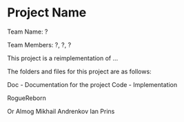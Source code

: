 # Project Name

Team Name: ?

Team Members: ?, ?, ?


This project is a reimplementation of ...

The folders and files for this project are as follows:

Doc - Documentation for the project
Code - Implementation

RogueReborn

Or Almog
Mikhail Andrenkov
Ian Prins
